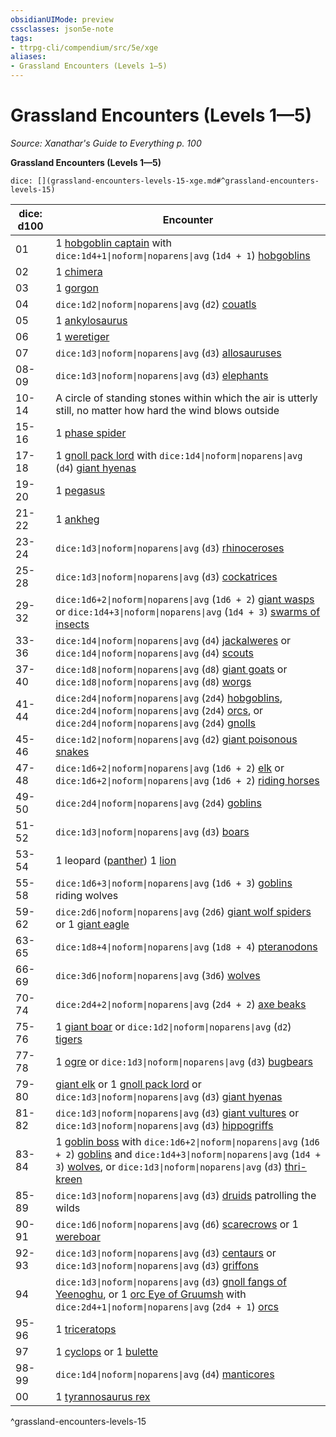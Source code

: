 ```yaml
---
obsidianUIMode: preview
cssclasses: json5e-note
tags:
- ttrpg-cli/compendium/src/5e/xge
aliases:
- Grassland Encounters (Levels 1—5)
---
```

# Grassland Encounters (Levels 1—5)
*Source: Xanathar's Guide to Everything p. 100* 

**Grassland Encounters (Levels 1—5)**

`dice: [](grassland-encounters-levels-15-xge.md#^grassland-encounters-levels-15)`

| dice: d100 | Encounter |
|------------|-----------|
| 01 | 1 [hobgoblin captain](/3-Mechanics/CLI/Compendium/bestiary/humanoid/hobgoblin-captain.md) with `dice:1d4+1\|noform\|noparens\|avg` (`1d4 + 1`) [hobgoblins](/3-Mechanics/CLI/Compendium/bestiary/humanoid/hobgoblin.md) |
| 02 | 1 [chimera](/3-Mechanics/CLI/Compendium/bestiary/monstrosity/chimera.md) |
| 03 | 1 [gorgon](/3-Mechanics/CLI/Compendium/bestiary/monstrosity/gorgon.md) |
| 04 | `dice:1d2\|noform\|noparens\|avg` (`d2`) [couatls](/3-Mechanics/CLI/Compendium/bestiary/celestial/couatl.md) |
| 05 | 1 [ankylosaurus](/3-Mechanics/CLI/Compendium/bestiary/beast/ankylosaurus.md) |
| 06 | 1 [weretiger](/3-Mechanics/CLI/Compendium/bestiary/humanoid/weretiger.md) |
| 07 | `dice:1d3\|noform\|noparens\|avg` (`d3`) [allosauruses](/3-Mechanics/CLI/Compendium/bestiary/beast/allosaurus.md) |
| 08-09 | `dice:1d3\|noform\|noparens\|avg` (`d3`) [elephants](/3-Mechanics/CLI/Compendium/bestiary/beast/elephant.md) |
| 10-14 | A circle of standing stones within which the air is utterly still, no matter how hard the wind blows outside |
| 15-16 | 1 [phase spider](/3-Mechanics/CLI/Compendium/bestiary/monstrosity/phase-spider.md) |
| 17-18 | 1 [gnoll pack lord](/3-Mechanics/CLI/Compendium/bestiary/humanoid/gnoll-pack-lord.md) with `dice:1d4\|noform\|noparens\|avg` (`d4`) [giant hyenas](/3-Mechanics/CLI/Compendium/bestiary/beast/giant-hyena.md) |
| 19-20 | 1 [pegasus](/3-Mechanics/CLI/Compendium/bestiary/celestial/pegasus.md) |
| 21-22 | 1 [ankheg](/3-Mechanics/CLI/Compendium/bestiary/monstrosity/ankheg.md) |
| 23-24 | `dice:1d3\|noform\|noparens\|avg` (`d3`) [rhinoceroses](/3-Mechanics/CLI/Compendium/bestiary/beast/rhinoceros.md) |
| 25-28 | `dice:1d3\|noform\|noparens\|avg` (`d3`) [cockatrices](/3-Mechanics/CLI/Compendium/bestiary/monstrosity/cockatrice.md) |
| 29-32 | `dice:1d6+2\|noform\|noparens\|avg` (`1d6 + 2`) [giant wasps](/3-Mechanics/CLI/Compendium/bestiary/beast/giant-wasp.md) or `dice:1d4+3\|noform\|noparens\|avg` (`1d4 + 3`) [swarms of insects](/3-Mechanics/CLI/Compendium/bestiary/beast/swarm-of-insects.md) |
| 33-36 | `dice:1d4\|noform\|noparens\|avg` (`d4`) [jackalweres](/3-Mechanics/CLI/Compendium/bestiary/humanoid/jackalwere.md) or `dice:1d4\|noform\|noparens\|avg` (`d4`) [scouts](/3-Mechanics/CLI/Compendium/bestiary/humanoid/scout.md) |
| 37-40 | `dice:1d8\|noform\|noparens\|avg` (`d8`) [giant goats](/3-Mechanics/CLI/Compendium/bestiary/beast/giant-goat.md) or `dice:1d8\|noform\|noparens\|avg` (`d8`) [worgs](/3-Mechanics/CLI/Compendium/bestiary/monstrosity/worg.md) |
| 41-44 | `dice:2d4\|noform\|noparens\|avg` (`2d4`) [hobgoblins](/3-Mechanics/CLI/Compendium/bestiary/humanoid/hobgoblin.md), `dice:2d4\|noform\|noparens\|avg` (`2d4`) [orcs](/3-Mechanics/CLI/Compendium/bestiary/humanoid/orc.md), or `dice:2d4\|noform\|noparens\|avg` (`2d4`) [gnolls](/3-Mechanics/CLI/Compendium/bestiary/humanoid/gnoll.md) |
| 45-46 | `dice:1d2\|noform\|noparens\|avg` (`d2`) [giant poisonous snakes](/3-Mechanics/CLI/Compendium/bestiary/beast/giant-poisonous-snake.md) |
| 47-48 | `dice:1d6+2\|noform\|noparens\|avg` (`1d6 + 2`) [elk](/3-Mechanics/CLI/Compendium/bestiary/beast/elk.md) or `dice:1d6+2\|noform\|noparens\|avg` (`1d6 + 2`) [riding horses](/3-Mechanics/CLI/Compendium/bestiary/beast/riding-horse.md) |
| 49-50 | `dice:2d4\|noform\|noparens\|avg` (`2d4`) [goblins](/3-Mechanics/CLI/Compendium/bestiary/humanoid/goblin.md) |
| 51-52 | `dice:1d3\|noform\|noparens\|avg` (`d3`) [boars](/3-Mechanics/CLI/Compendium/bestiary/beast/boar.md) |
| 53-54 | 1 leopard ([panther](/3-Mechanics/CLI/Compendium/bestiary/beast/panther.md)) 1 [lion](/3-Mechanics/CLI/Compendium/bestiary/beast/lion.md) |
| 55-58 | `dice:1d6+3\|noform\|noparens\|avg` (`1d6 + 3`) [goblins](/3-Mechanics/CLI/Compendium/bestiary/humanoid/goblin.md) riding wolves |
| 59-62 | `dice:2d6\|noform\|noparens\|avg` (`2d6`) [giant wolf spiders](/3-Mechanics/CLI/Compendium/bestiary/beast/giant-wolf-spider.md) or 1 [giant eagle](/3-Mechanics/CLI/Compendium/bestiary/beast/giant-eagle.md) |
| 63-65 | `dice:1d8+4\|noform\|noparens\|avg` (`1d8 + 4`) [pteranodons](/3-Mechanics/CLI/Compendium/bestiary/beast/pteranodon.md) |
| 66-69 | `dice:3d6\|noform\|noparens\|avg` (`3d6`) [wolves](/3-Mechanics/CLI/Compendium/bestiary/beast/wolf.md) |
| 70-74 | `dice:2d4+2\|noform\|noparens\|avg` (`2d4 + 2`) [axe beaks](/3-Mechanics/CLI/Compendium/bestiary/beast/axe-beak.md) |
| 75-76 | 1 [giant boar](/3-Mechanics/CLI/Compendium/bestiary/beast/giant-boar.md) or `dice:1d2\|noform\|noparens\|avg` (`d2`) [tigers](/3-Mechanics/CLI/Compendium/bestiary/beast/tiger.md) |
| 77-78 | 1 [ogre](/3-Mechanics/CLI/Compendium/bestiary/giant/ogre.md) or `dice:1d3\|noform\|noparens\|avg` (`d3`) [bugbears](/3-Mechanics/CLI/Compendium/bestiary/humanoid/bugbear.md) |
| 79-80 | [giant elk](/3-Mechanics/CLI/Compendium/bestiary/beast/giant-elk.md) or 1 [gnoll pack lord](/3-Mechanics/CLI/Compendium/bestiary/humanoid/gnoll-pack-lord.md) or `dice:1d3\|noform\|noparens\|avg` (`d3`) [giant hyenas](/3-Mechanics/CLI/Compendium/bestiary/beast/giant-hyena.md) |
| 81-82 | `dice:1d3\|noform\|noparens\|avg` (`d3`) [giant vultures](/3-Mechanics/CLI/Compendium/bestiary/beast/giant-vulture.md) or `dice:1d3\|noform\|noparens\|avg` (`d3`) [hippogriffs](/3-Mechanics/CLI/Compendium/bestiary/monstrosity/hippogriff.md) |
| 83-84 | 1 [goblin boss](/3-Mechanics/CLI/Compendium/bestiary/humanoid/goblin-boss.md) with `dice:1d6+2\|noform\|noparens\|avg` (`1d6 + 2`) [goblins](/3-Mechanics/CLI/Compendium/bestiary/humanoid/goblin.md) and `dice:1d4+3\|noform\|noparens\|avg` (`1d4 + 3`) [wolves](/3-Mechanics/CLI/Compendium/bestiary/beast/wolf.md), or `dice:1d3\|noform\|noparens\|avg` (`d3`) [thri-kreen](/3-Mechanics/CLI/Compendium/bestiary/humanoid/thri-kreen.md) |
| 85-89 | `dice:1d3\|noform\|noparens\|avg` (`d3`) [druids](/3-Mechanics/CLI/Compendium/bestiary/humanoid/druid.md) patrolling the wilds |
| 90-91 | `dice:1d6\|noform\|noparens\|avg` (`d6`) [scarecrows](/3-Mechanics/CLI/Compendium/bestiary/construct/scarecrow.md) or 1 [wereboar](/3-Mechanics/CLI/Compendium/bestiary/humanoid/wereboar.md) |
| 92-93 | `dice:1d3\|noform\|noparens\|avg` (`d3`) [centaurs](/3-Mechanics/CLI/Compendium/bestiary/monstrosity/centaur.md) or `dice:1d3\|noform\|noparens\|avg` (`d3`) [griffons](/3-Mechanics/CLI/Compendium/bestiary/monstrosity/griffon.md) |
| 94 | `dice:1d3\|noform\|noparens\|avg` (`d3`) [gnoll fangs of Yeenoghu](/3-Mechanics/CLI/Compendium/bestiary/fiend/gnoll-fang-of-yeenoghu.md), or 1 [orc Eye of Gruumsh](/3-Mechanics/CLI/Compendium/bestiary/humanoid/orc-eye-of-gruumsh.md) with `dice:2d4+1\|noform\|noparens\|avg` (`2d4 + 1`) [orcs](/3-Mechanics/CLI/Compendium/bestiary/humanoid/orc.md) |
| 95-96 | 1 [triceratops](/3-Mechanics/CLI/Compendium/bestiary/beast/triceratops.md) |
| 97 | 1 [cyclops](/3-Mechanics/CLI/Compendium/bestiary/giant/cyclops.md) or 1 [bulette](/3-Mechanics/CLI/Compendium/bestiary/monstrosity/bulette.md) |
| 98-99 | `dice:1d4\|noform\|noparens\|avg` (`d4`) [manticores](/3-Mechanics/CLI/Compendium/bestiary/monstrosity/manticore.md) |
| 00 | 1 [tyrannosaurus rex](/3-Mechanics/CLI/Compendium/bestiary/beast/tyrannosaurus-rex.md) |
^grassland-encounters-levels-15